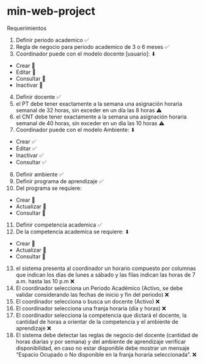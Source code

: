# min-web-project

Requerimientos

1. Definir periodo academico ✅
2. Regla de negocio para periodo academico de 3 o 6 meses ✅
3. Coordinador puede con el modelo docente [usuario]: ⬇
- Crear 🏁
- Editar  🏁
- Consultar 🏁
- Inactivar 🏁
4. Definir docente ✅
5. el PT debe tener exactamente a la semana una asignación horaria semanal de 32 horas, sin exceder en un día las 8 horas ⚠
6. el CNT debe tener exactamente a la semana una asignación horaria semanal de 40 horas, sin exceder en un día las 10 horas ⚠
7. Coordinador puede con el modelo Ambiente: ⬇
- Crear ✅
- Editar ✅
- Inactivar ✅
- Consultar ✅
8. Definir ambiente ✅
9. Definir programa de aprendizaje ✅
10. Del programa se requiere:
- Crear 🏁
- Actualizar 🏁
- Consultar 🏁
11. Definir competencia academica ✅
12. De la competencia academica se requiere: ⬇
- Crear 🏁
- Actualizar 🏁
- Consultar 🏁
13. el sistema presenta al coordinador un horario compuesto por columnas que indican los días de lunes a sábado y las filas indican las
  horas de 7 a.m. hasta las 10 p.m ❌
14. El coordinador selecciona un Periodo Académico (Activo, se debe validar considerando las fechas de inicio y fin del periodo) ❌
15. El coordinador selecciona o busca un docente (Activo) ❌
16. El coordinador selecciona una franja horaria (día y horas) ❌
17. El coordinador selecciona la competencia que dictará el docente, la cantidad de horas a orientar de la competencia y el ambiente de aprendizaje ❌
18. El sistema debe detectar las reglas de negocio del docente (cantidad de horas diarias y por semana) y
    del ambiente de aprendizaje verificar disponibilidad, en caso no estar disponible debe mostrar un
    mensaje “Espacio Ocupado o No disponible en la franja horaria seleccionada”. ❌

